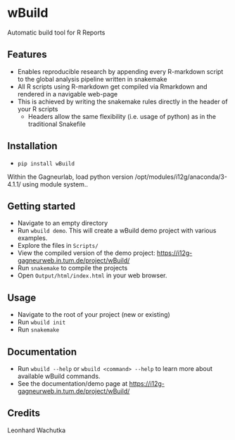 # wBuild

Automatic build tool for R Reports

## Features


* Enables reproducible research by appending every R-markdown script to the global analysis pipeline written in snakemake
* All R scripts using R-markdown get compiled via Rmarkdown and rendered in a navigable web-page
* This is achieved by writing the snakemake rules directly in the header of your R scripts
  * Headers allow the same flexibility (i.e. usage of python) as in the traditional Snakefile

## Installation

- `pip install wBuild`

Within the Gagneurlab, load python version /opt/modules/i12g/anaconda/3-4.1.1/ using module system..

## Getting started
  
* Navigate to an empty directory
* Run `wbuild demo`. This will create a wBuild demo project with various examples.
* Explore the files in `Scripts/`
* View the compiled version of the demo project: <https://i12g-gagneurweb.in.tum.de/project/wBuild/>
* Run `snakemake` to compile the projects
* Open `Output/html/index.html` in your web browser.

## Usage

* Navigate to the root of your project (new or existing)
* Run `wbuild init`
* Run `snakemake`
  
## Documentation

- Run `wbuild --help` or `wbuild <command> --help` to learn more about available wBuild commands.
- See the documentation/demo page at <https://i12g-gagneurweb.in.tum.de/project/wBuild/>


## Credits

Leonhard Wachutka
